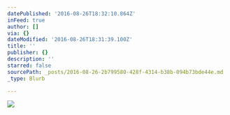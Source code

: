 ```yaml
---
datePublished: '2016-08-26T18:32:10.864Z'
inFeed: true
author: []
via: {}
dateModified: '2016-08-26T18:31:39.100Z'
title: ''
publisher: {}
description: ''
starred: false
sourcePath: _posts/2016-08-26-2b799580-428f-4314-b38b-094b73bde44e.md
_type: Blurb

---
```

![](https://the-grid-user-content.s3-us-west-2.amazonaws.com/acd0b47f-48a4-4059-81b8-aec6cc6ba9a5.jpg)